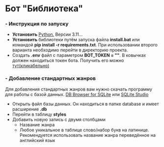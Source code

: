 # Бот "Библиотека"

### - Инструкция по запуску

- **Установить** [Python.](https://www.python.org/) Версии 3.11...
- **Установить** библиотеки путём запуска файла **install.bat** или командой **pip install -r requirements.txt**. При использовании второго варианта необходимо перейти в директорию проекта.
- Создать **.env** файл с параметром **BOT_TOKEN = ""**. В ковычках должен находиться токен бота. Получить его можно [тут(кликабельно)](https://t.me/BotFather)


### - Добавление стандартных жанров

Для добавления стандартных жанров вам нужно скачать программу для работы с базой данных.
[DB Browser for  SQLite](https://sqlitebrowser.org/dl/) или [SQLite Studio](https://sqlitestudio.pl/)

- Открыть файл базы данных. Он находиться в папке database и имеет расширение **.db**
- Перейти в таблицу **styles**
- Добавить новую запись с двумя столбцами 
  - Название жанра
  - Любое уникальное в таблице слово/набор букв на латинице. Рекомендуется использовать название жанра переведённое на английский язык
